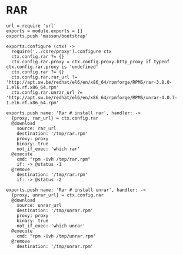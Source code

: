 
# RAR

    url = require 'url'
    exports = module.exports = []
    exports.push 'masson/bootstrap'

    exports.configure (ctx) ->
      require('../core/proxy').configure ctx
      ctx.config.rar ?= {}
      ctx.config.rar.proxy = ctx.config.proxy.http_proxy if typeof ctx.config.rar.proxy is 'undefined'
      ctx.config.rar ?= {}
      ctx.config.rar.rar_url ?= 'http://apt.sw.be/redhat/el6/en/x86_64/rpmforge/RPMS/rar-3.8.0-1.el6.rf.x86_64.rpm'
      ctx.config.rar.unrar_url ?= 'http://apt.sw.be/redhat/el6/en/x86_64/rpmforge/RPMS/unrar-4.0.7-1.el6.rf.x86_64.rpm'

    exports.push name: 'Rar # install rar', handler: ->
      {proxy, rar_url} = ctx.config.rar
      @download
        source: rar_url
        destination: '/tmp/rar.rpm'
        proxy: proxy
        binary: true
        not_if_exec: 'which rar'
      @execute
        cmd: "rpm -Uvh /tmp/rar.rpm"
        if: -> @status -1
      @remove
        destination: '/tmp/rar.rpm'
        if: -> @status -2

    exports.push name: 'Rar # install unrar', handler: ->
      {proxy, unrar_url} = ctx.config.rar
      @download
        source: unrar_url
        destination: '/tmp/unrar.rpm'
        proxy: proxy
        binary: true
        not_if_exec: 'which unrar'
      @execute
        cmd: "rpm -Uvh /tmp/unrar.rpm"
      @remove
        destination: '/tmp/unrar.rpm'
